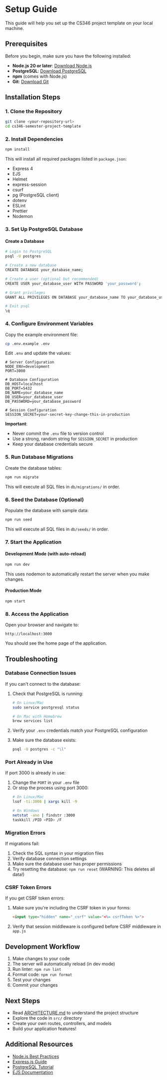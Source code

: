 # Setup Guide

This guide will help you set up the CS346 project template on your local machine.

## Prerequisites

Before you begin, make sure you have the following installed:

- **Node.js 20 or later**: [Download Node.js](https://nodejs.org/)
- **PostgreSQL**: [Download PostgreSQL](https://www.postgresql.org/download/)
- **npm** (comes with Node.js)
- **Git**: [Download Git](https://git-scm.com/)

## Installation Steps

### 1. Clone the Repository

```bash
git clone <your-repository-url>
cd cs346-semester-project-template
```

### 2. Install Dependencies

```bash
npm install
```

This will install all required packages listed in `package.json`:
- Express 4
- EJS
- Helmet
- express-session
- csurf
- pg (PostgreSQL client)
- dotenv
- ESLint
- Prettier
- Nodemon

### 3. Set Up PostgreSQL Database

#### Create a Database

```bash
# Login to PostgreSQL
psql -U postgres

# Create a new database
CREATE DATABASE your_database_name;

# Create a user (optional but recommended)
CREATE USER your_database_user WITH PASSWORD 'your_password';

# Grant privileges
GRANT ALL PRIVILEGES ON DATABASE your_database_name TO your_database_user;

# Exit psql
\q
```

### 4. Configure Environment Variables

Copy the example environment file:

```bash
cp .env.example .env
```

Edit `.env` and update the values:

```env
# Server Configuration
NODE_ENV=development
PORT=3000

# Database Configuration
DB_HOST=localhost
DB_PORT=5432
DB_NAME=your_database_name
DB_USER=your_database_user
DB_PASSWORD=your_database_password

# Session Configuration
SESSION_SECRET=your-secret-key-change-this-in-production
```

**Important**: 
- Never commit the `.env` file to version control
- Use a strong, random string for `SESSION_SECRET` in production
- Keep your database credentials secure

### 5. Run Database Migrations

Create the database tables:

```bash
npm run migrate
```

This will execute all SQL files in `db/migrations/` in order.

### 6. Seed the Database (Optional)

Populate the database with sample data:

```bash
npm run seed
```

This will execute all SQL files in `db/seeds/` in order.

### 7. Start the Application

#### Development Mode (with auto-reload)

```bash
npm run dev
```

This uses nodemon to automatically restart the server when you make changes.

#### Production Mode

```bash
npm start
```

### 8. Access the Application

Open your browser and navigate to:

```
http://localhost:3000
```

You should see the home page of the application.

## Troubleshooting

### Database Connection Issues

If you can't connect to the database:

1. Check that PostgreSQL is running:
   ```bash
   # On Linux/Mac
   sudo service postgresql status
   
   # On Mac with Homebrew
   brew services list
   ```

2. Verify your `.env` credentials match your PostgreSQL configuration

3. Make sure the database exists:
   ```bash
   psql -U postgres -c "\l"
   ```

### Port Already in Use

If port 3000 is already in use:

1. Change the `PORT` in your `.env` file
2. Or stop the process using port 3000:
   ```bash
   # On Linux/Mac
   lsof -ti:3000 | xargs kill -9
   
   # On Windows
   netstat -ano | findstr :3000
   taskkill /PID <PID> /F
   ```

### Migration Errors

If migrations fail:

1. Check the SQL syntax in your migration files
2. Verify database connection settings
3. Make sure the database user has proper permissions
4. Try resetting the database: `npm run reset` (WARNING: This deletes all data!)

### CSRF Token Errors

If you get CSRF token errors:

1. Make sure you're including the CSRF token in your forms:
   ```html
   <input type="hidden" name="_csrf" value="<%= csrfToken %>">
   ```

2. Verify that session middleware is configured before CSRF middleware in `app.js`

## Development Workflow

1. Make changes to your code
2. The server will automatically reload (in dev mode)
3. Run linter: `npm run lint`
4. Format code: `npm run format`
5. Test your changes
6. Commit your changes

## Next Steps

- Read [ARCHITECTURE.md](./ARCHITECTURE.md) to understand the project structure
- Explore the code in `src/` directory
- Create your own routes, controllers, and models
- Build your application features!

## Additional Resources

- [Node.js Best Practices](https://github.com/goldbergyoni/nodebestpractices)
- [Express.js Guide](https://expressjs.com/en/guide/routing.html)
- [PostgreSQL Tutorial](https://www.postgresqltutorial.com/)
- [EJS Documentation](https://ejs.co/#docs)
